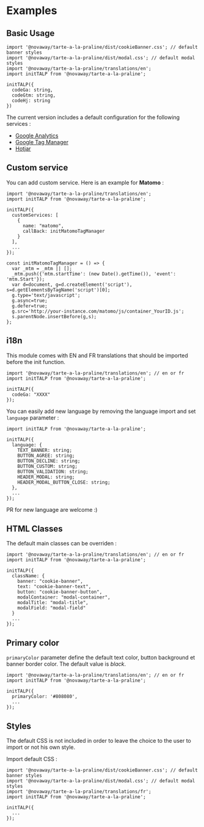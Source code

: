 # Examples

## Basic Usage

```
import '@novaway/tarte-a-la-praline/dist/cookieBanner.css'; // default banner styles
import '@novaway/tarte-a-la-praline/dist/modal.css'; // default modal styles
import '@novaway/tarte-a-la-praline/translations/en';
import initTALP from '@novaway/tarte-a-la-praline';

initTALP({
  codeGa: string,
  codeGtm: string,
  codeHj: string
})
```

The current version includes a default configuration for the following services :

-   [Google Analytics](https://analytics.google.com/analytics/web/)
-   [Google Tag Manager](https://marketingplatform.google.com/intl/fr/about/tag-manager/)
-   [Hotjar](https://www.hotjar.com/)

## Custom service

You can add custom service. Here is an example for **Matomo** :

```
import '@novaway/tarte-a-la-praline/translations/en';
import initTALP from '@novaway/tarte-a-la-praline';

initTALP({
  customServices: [
    {
      name: "matomo",
      callBack: initMatomoTagManager
    }
  ],
  ...
});

const initMatomoTagManager = () => {
  var _mtm = _mtm || [];
  _mtm.push({'mtm.startTime': (new Date().getTime()), 'event': 'mtm.Start'});
  var d=document, g=d.createElement('script'), s=d.getElementsByTagName('script')[0];
  g.type='text/javascript';
  g.async=true;
  g.defer=true;
  g.src='http://your-instance.com/matomo/js/container_YourID.js';
  s.parentNode.insertBefore(g,s);
};
```

## i18n

This module comes with EN and FR translations that should be imported before the init function.

```
import '@novaway/tarte-a-la-praline/translations/en'; // en or fr
import initTALP from '@novaway/tarte-a-la-praline';

initTALP({
  codeGa: "XXXX"
});
```

You can easily add new language by removing the language import and set `language` parameter :

```
import initTALP from '@novaway/tarte-a-la-praline';

initTALP({
  language: {
    TEXT_BANNER: string;
    BUTTON_AGREE: string;
    BUTTON_DECLINE: string;
    BUTTON_CUSTOM: string;
    BUTTON_VALIDATION: string;
    HEADER_MODAL: string;
    HEADER_MODAL_BUTTON_CLOSE: string;
  },
  ...
});
```

PR for new language are welcome :)

## HTML Classes

The default main classes can be overriden :

```
import '@novaway/tarte-a-la-praline/translations/en'; // en or fr
import initTALP from '@novaway/tarte-a-la-praline';

initTALP({
  className: {
    banner: "cookie-banner",
    text: "cookie-banner-text",
    button: "cookie-banner-button",
    modalContainer: "modal-container",
    modalTitle: "modal-title",
    modalField: "modal-field"
  }
  ...
});
```

## Primary color

`primaryColor` parameter define the default text color, button background et banner border color. The default value is _black_.

```
import '@novaway/tarte-a-la-praline/translations/en'; // en or fr
import initTALP from '@novaway/tarte-a-la-praline';

initTALP({
  primaryColor: '#808080',
  ...
});
```

## Styles

The default CSS is not included in order to leave the choice to the user to import or not his own style.

Import default CSS :

```
import '@novaway/tarte-a-la-praline/dist/cookieBanner.css'; // default banner styles
import '@novaway/tarte-a-la-praline/dist/modal.css'; // default modal styles
import '@novaway/tarte-a-la-praline/translations/fr';
import initTALP from '@novaway/tarte-a-la-praline';

initTALP({
  ...
});
```
